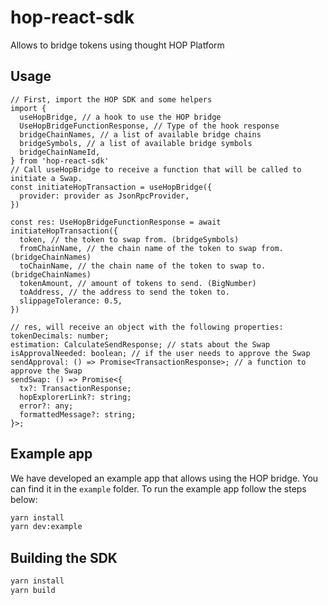 # hop-react-sdk
Allows to bridge tokens using thought HOP Platform

## Usage

```tsx
// First, import the HOP SDK and some helpers
import {
  useHopBridge, // a hook to use the HOP bridge
  UseHopBridgeFunctionResponse, // Type of the hook response
  bridgeChainNames, // a list of available bridge chains
  bridgeSymbols, // a list of available bridge symbols
  bridgeChainNameId,
} from 'hop-react-sdk'
// Call useHopBridge to receive a function that will be called to initiate a Swap.
const initiateHopTransaction = useHopBridge({
  provider: provider as JsonRpcProvider,
})

const res: UseHopBridgeFunctionResponse = await initiateHopTransaction({
  token, // the token to swap from. (bridgeSymbols)
  fromChainName, // the chain name of the token to swap from. (bridgeChainNames)
  toChainName, // the chain name of the token to swap to. (bridgeChainNames)
  tokenAmount, // amount of tokens to send. (BigNumber)
  toAddress, // the address to send the token to.
  slippageTolerance: 0.5,
})

// res, will receive an object with the following properties:
tokenDecimals: number;
estimation: CalculateSendResponse; // stats about the Swap
isApprovalNeeded: boolean; // if the user needs to approve the Swap
sendApproval: () => Promise<TransactionResponse>; // a function to approve the Swap
sendSwap: () => Promise<{
  tx?: TransactionResponse;
  hopExplorerLink?: string;
  error?: any;
  formattedMessage?: string;
}>;

```

## Example app

We have developed an example app that allows using the HOP bridge.
You can find it in the `example` folder. To run the example app follow the steps below:

```bash
yarn install
yarn dev:example
```

## Building the SDK

```bash
yarn install
yarn build
```

